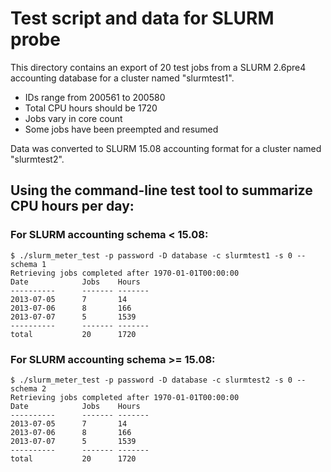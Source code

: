 Test script and data for SLURM probe
====================================

This directory contains an export of 20 test jobs from a SLURM 2.6pre4
accounting database for a cluster named "slurmtest1".

* IDs range from 200561 to 200580
* Total CPU hours should be 1720
* Jobs vary in core count
* Some jobs have been preempted and resumed

Data was converted to SLURM 15.08 accounting format for a cluster named
"slurmtest2".

## Using the command-line test tool to summarize CPU hours per day:

### For SLURM accounting schema < 15.08:

    $ ./slurm_meter_test -p password -D database -c slurmtest1 -s 0 --schema 1
    Retrieving jobs completed after 1970-01-01T00:00:00
    Date            Jobs    Hours
    ----------      ------- -------
    2013-07-05      7       14
    2013-07-06      8       166
    2013-07-07      5       1539
    ----------      ------- -------
    total           20      1720

### For SLURM accounting schema >= 15.08:

    $ ./slurm_meter_test -p password -D database -c slurmtest2 -s 0 --schema 2
    Retrieving jobs completed after 1970-01-01T00:00:00
    Date            Jobs    Hours
    ----------      ------- -------
    2013-07-05      7       14
    2013-07-06      8       166
    2013-07-07      5       1539
    ----------      ------- -------
    total           20      1720
